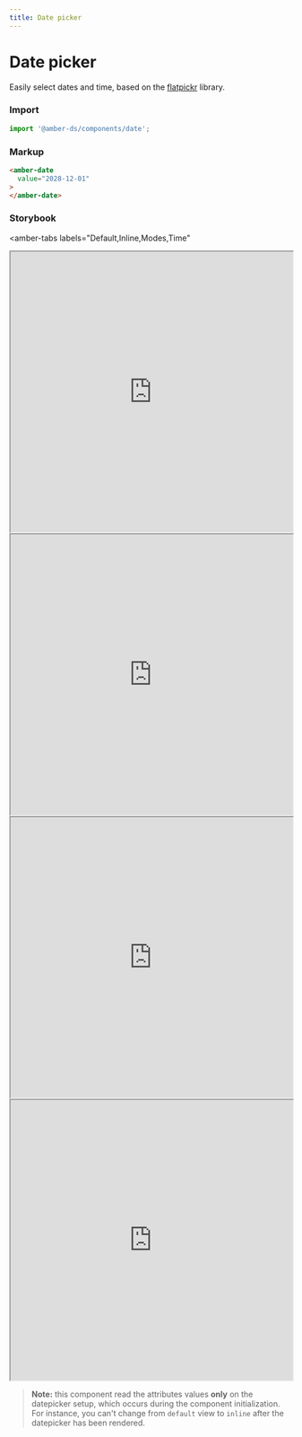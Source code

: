```yaml
---
title: Date picker
---
```


# Date picker
Easily select dates and time, based on the [flatpickr](https://flatpickr.js.org/) library.

### Import
```javascript
import '@amber-ds/components/date';
```

### Markup
```html
<amber-date
  value="2028-12-01"
>
</amber-date>
```

### Storybook

<amber-tabs 
  labels="Default,Inline,Modes,Time"
>
<amber-tab-content>
<iframe width="100%" height="500px" src="https://bitrockteam.github.io/amber-components/?selectedKind=Date%20Picker&selectedStory=Playground&full=0&addons=1&stories=0&panelRight=0&addonPanel=storybooks%2Fstorybook-addon-knobs"></iframe>
</amber-tab-content>
<amber-tab-content>
<iframe width="100%" height="500px" src="https://bitrockteam.github.io/amber-components/?selectedKind=Date%20Picker&selectedStory=Inline&full=0&addons=1&stories=0&panelRight=0&addonPanel=storybooks%2Fstorybook-addon-knobs"></iframe>
</amber-tab-content>
<amber-tab-content>
<iframe width="100%" height="500px" src="https://bitrockteam.github.io/amber-components/?selectedKind=Date%20Picker&selectedStory=Modes&full=0&addons=1&stories=0&panelRight=0&addonPanel=storybooks%2Fstorybook-addon-knobs"></iframe>
</amber-tab-content>
<amber-tab-content>
<iframe width="100%" height="500px" src="https://bitrockteam.github.io/amber-components/?selectedKind=Date%20Picker&selectedStory=Time&full=0&addons=1&stories=0&panelRight=0&addonPanel=storybooks%2Fstorybook-addon-knobs"></iframe>
</amber-tab-content>
</amber-tabs>

> **Note:** this component read the attributes values **only** on the datepicker setup, which occurs during the component initialization. For instance, you can't change from `default` view to `inline` after the datepicker has been rendered.